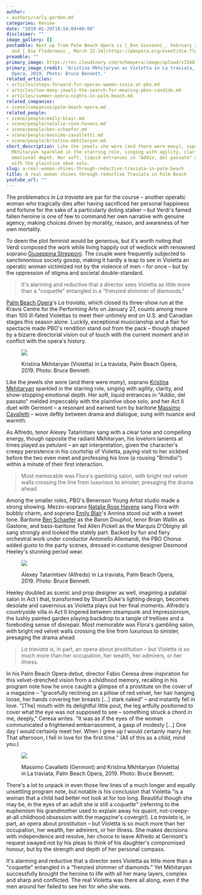 ```yaml
---
author:
- authors/carly-gordon.md
categories: Review
date: "2019-01-29T18:54:04+00:00"
disclaimer: ""
image_gallery: []
postamble: Next up from Palm Beach Opera is [_Don Giovanni_, February 22-24](https://pbopera.org/event/don-giovanni/),
  and [_Die Fledermaus_, March 22-24](https://pbopera.org/event/die-fledermaus/).
preamble: ""
primary_image: https://res.cloudinary.com/schmopera/image/upload/v1548788491/media/2019/01/sq7P9A9323.jpg
primary_image_credit: 'Kristina Mkhitaryan as Violetta in La traviata, Palm Beach
  Opera, 2019. Photo: Bruce Bennett.'
related_articles:
- articles/steps-forward-for-operas-women-tosca-at-pbo.md
- articles/too-many-jewels-the-search-for-meaning-pbos-candide.md
- articles/summer-opera-nights-in-palm-beach.md
related_companies:
- scene/companies/palm-beach-opera.md
related_people:
- scene/people/emily-blair.md
- scene/people/natalie-rose-havens.md
- scene/people/ben-schaefer.md
- scene/people/massimo-cavalletti.md
- scene/people/kristina-mkhitaryan.md
short_description: Like the jewels she wore (and there were many), soprano Kristina
  Mkhitaryan sparkled in the starring role, singing with agility, clarity, and show-stopping
  emotional depth. Her soft, liquid entrances in "Addio, del passato" melded impeccably
  with the plaintive oboe solo.
slug: a-real-woman-shines-through-reductive-traviata-in-palm-beach
title: A real woman shines through reductive Traviata in Palm Beach
youtube_url: ""
---
```

The problematics in _La traviata_ are par for the course – another operatic woman who tragically dies after having sacrificed her personal happiness and fortune for the sake of a particularly doting stalker – but Verdi's famed fallen heroine is one of few to command her own narrative with genuine agency, making choices driven by morality, reason, and awareness of her own mortality.

To deem the plot feminist would be generous, but it's worth noting that Verdi composed the work while living happily out of wedlock with renowned soprano [Giuseppina Strepponi](https://en.wikipedia.org/wiki/Giuseppina_Strepponi). The couple were frequently subjected to sanctimonious society gossip, making it hardly a leap to see in Violetta an operatic woman victimized not by the violence of men – for once – but by the oppression of stigma and societal double-standard.

>It's alarming and reductive that a director sees Violetta as little more than a "coquette" entangled in a "frenzied shimmer of diamonds."

[Palm Beach Opera](/scene/companies/palm-beach-opera/)'s _La traviata_, which closed its three-show run at the Kravis Centre for the Performing Arts on January 27, counts among more than 100 ill-fated Violettas to meet their untimely end on U.S. and Canadian stages this season alone. Luckily, exceptional musicianship and a flair for spectacle made PBO's rendition stand out from the pack – though shaped by a bizarre directorial vision out of touch with the current moment and in conflict with the opera's history.

<figure data-type="image">

![](https://res.cloudinary.com/schmopera/image/upload/v1548789980/media/2019/01/7P9A9277.jpg)

<figcaption>Kristina Mkhitaryan (Violetta) in La traviata, Palm Beach Opera, 2019. Photo: Bruce Bennett.</figcaption>

</figure>

Like the jewels she wore (and there were _many_), soprano [Kristina Mkhitaryan](/scene/people/kristina-mkhitaryan/) sparkled in the starring role, singing with agility, clarity, and show-stopping emotional depth. Her soft, liquid entrances in "Addio, del passato" melded impeccably with the plaintive oboe solo, and her Act II duet with Germont – a resonant and earnest turn by baritone [Massimo Cavalletti](/scene/people/massimo-cavalletti/) – wove deftly between drama and dialogue, sung with nuance and warmth.

As Alfredo, tenor Alexey Tatarintsev sang with a clear tone and compelling energy, though opposite the radiant Mkhitaryan, his lovelorn laments at times played as petulant – an apt interpretation, given the character's creepy persistence in his courtship of Violetta, paying visit to her sickbed before the two even meet and professing his love (a rousing "Brindisi") within a minute of their first interaction.

>Most memorable was Flora's gambling salon, with bright red velvet walls crossing the line from luxurious to sinister, presaging the drama ahead.

Among the smaller roles, PBO's Benenson Young Artist studio made a strong showing. Mezzo-soprano [Natalie Rose Havens](/scene/people/natalie-rose-havens/) sang Flora with bubbly charm, and soprano [Emily Blair](/scene/people/emily-blair/)'s Annina stood out with a sweet tone. Baritone [Ben Schaefer](/scene/people/ben-schaefer/) as the Baron Douphol, tenor Brian Wallin as Gastone, and bass-baritone Ted Allen Pickell as the Marquis D'Obigny all sang strongly and looked the stately part. Backed by fun and fiery orchestral work under conductor Antonello Allemandi, the PBO Chorus added gusto to the party scenes, dressed in costume designer Desmond Heeley's stunning period wear.

<figure data-type="image">

![](https://res.cloudinary.com/schmopera/image/upload/v1548790144/media/2019/01/7P9A9464.jpg)

<figcaption>Alexey Tatarintsev (Alfredo) in La traviata, Palm Beach Opera, 2019. Photo: Bruce Bennett.</figcaption>

</figure>

Heeley doubled as scenic and prop designer as well, imagining a palatial salon in Act I that, transformed by Stuart Duke's lighting design, becomes desolate and cavernous as Violetta plays out her final moments. Alfredo's countryside villa in Act II lingered between steampunk and Impressionism, the lushly painted garden playing backdrop to a tangle of trellises and a foreboding sense of disrepair. Most memorable was Flora's gambling salon, with bright red velvet walls crossing the line from luxurious to sinister, presaging the drama ahead.

>_La traviata_ is, in part, an opera about prostitution – but Violetta is so much more than her occupation, her wealth, her admirers, or her illness.

In his Palm Beach Opera debut, director Fabio Ceresa drew inspiration for this velvet-drenched vision from a childhood memory, recalling in his program note how he once caught a glimpse of a prostitute on the cover of a magazine – "gracefully reclining on a pillow of red velvet, her hair hanging loose, her hands covering her breasts \[...\] stark naked" – and instantly fell in love. "\[The\] mouth with its delightful little pout, the leg artfully positioned to cover what the eye was not supposed to see – something struck a chord in me, deeply," Ceresa writes. "It was as if the eyes of the woman communicated a frightened embarrassment, a gasp of modesty \[...\] One day I would certainly meet her. When I grew up I would certainly marry her. That afternoon, I fell in love for the first time." (All of this as a _child_, mind you.)

<figure data-type="image">

![](https://res.cloudinary.com/schmopera/image/upload/v1548790181/media/2019/01/7P9A9652.jpg)

<figcaption>Massimo Cavalletti (Germont) and Kristina Mkhitaryan (Violetta) in La traviata, Palm Beach Opera, 2019. Photo: Bruce Bennett.</figcaption>

</figure>

There's a lot to unpack in even those few lines of a much longer and equally unsettling program note, but notable is his conclusion that Violetta "is a woman that a child had better not look at for too long. Beautiful though she may be, in the eyes of an adult she is still a _coquette_" (referring to the euphemism his grandmother used to explain away his quaint, not-creepy-at-all childhood obsession with the magazine's covergirl). _La traviata_ is, in part, an opera about prostitution – but Violetta is so much more than her occupation, her wealth, her admirers, or her illness. She makes decisions with independence and resolve, her choice to leave Alfredo at Germont's request swayed not by his pleas to think of his daughter's compromised honour, but by the strength and depth of her personal compass.

It's alarming and reductive that a director sees Violetta as little more than a "coquette" entangled in a "frenzied shimmer of diamonds." Yet Mkhitaryan successfully brought the heroine to life with all her many layers, complex and sharp and conflicted. The real Violetta was there all along, even if the men around her failed to see her for who she was.